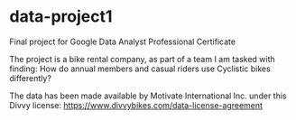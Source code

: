 # data-project1
Final project for Google Data Analyst Professional Certificate

The project is a bike rental company, as part of a team I am tasked with finding:
How do annual members and casual riders use Cyclistic bikes differently?

The data has been made available by Motivate International Inc. under this
Divvy license: https://www.divvybikes.com/data-license-agreement
